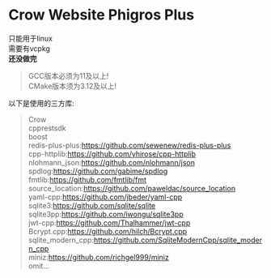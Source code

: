 # Crow Website Phigros Plus
只能用于linux<br>
需要有vcpkg<br>
<b>还没做完</b>
> GCC版本必须为11及以上!<br>
> CMake版本须为3.12及以上!<br>

以下是使用的三方库:
> Crow<br>
> cpprestsdk<br>
> boost<br>
> redis-plus-plus:https://github.com/sewenew/redis-plus-plus<br>
> cpp-httplib:https://github.com/yhirose/cpp-httplib<br>
> nlohmann_json:https://github.com/nlohmann/json<br>
> spdlog:https://github.com/gabime/spdlog<br>
> fmtlib:https://github.com/fmtlib/fmt<br>
> source_location:https://github.com/paweldac/source_location<br>
> yaml-cpp:https://github.com/jbeder/yaml-cpp<br>
> sqlite3:https://github.com/sqlite/sqlite<br>
> sqlite3pp:https://github.com/iwongu/sqlite3pp<br>
> jwt-cpp:https://github.com/Thalhammer/jwt-cpp<br>
> Bcrypt.cpp:https://github.com/hilch/Bcrypt.cpp<br>
> sqlite_modern_cpp:https://github.com/SqliteModernCpp/sqlite_modern_cpp<br>
> miniz:https://github.com/richgel999/miniz<br>
omit...